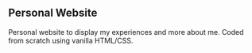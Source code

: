 ## Personal Website
Personal website to display my experiences and more about me. Coded from scratch using vanilla HTML/CSS. 
